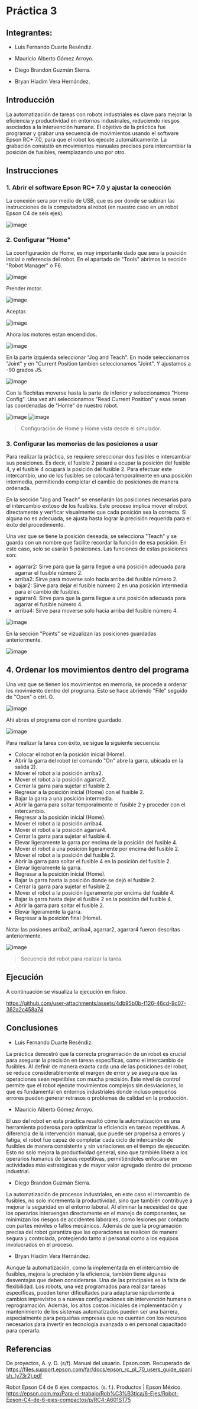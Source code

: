 # Práctica 3
## Integrantes:
- Luis Fernando Duarte Reséndiz.
  
-  Mauricio Alberto Gómez Arroyo.

- Diego Brandon Guzmán Sierra.

- Bryan Hiadim Vera Hernández.

## Introducción
La automatización de tareas con robots industriales es clave para mejorar la eficiencia y productividad en entornos industriales, reduciendo riesgos asociados a la intervención humana. El objetivo de la práctica fue programar y grabar una secuencia de movimientos usando el software Epson RC+ 7.0, para que el robot los ejecute automáticamente. La grabación consistió en movimientos manuales precisos para intercambiar la posición de fusibles, reemplazando uno por otro.

## Instrucciones

### 1. Abrir el software Epson RC+ 7.0 y ajustar la conección
La conexión sera por medio de USB, que es por donde se subiran las instrucciones de la computadora al robot (en nuestro caso en un robot Epson C4 de seis ejes).

![image](https://github.com/user-attachments/assets/f53d896d-24dd-4f9a-ae4d-27dc472d6d49)

### 2. Configurar "Home"
La coonfiguración de Home, es muy importante dado que sera la posición inicial o referencia del robot.
En el apartado de "Tools" abrimos la sección "Robot Manager" o F6.

![image](https://github.com/user-attachments/assets/585e909d-afd5-44ec-b4f8-08314f148fc2)

Prender motor.

![image](https://github.com/user-attachments/assets/6a2e023b-4fb1-481c-8db6-7b38baa8caf3)

Aceptar.

![image](https://github.com/user-attachments/assets/8e7a5a4d-1b9d-43f9-8170-1eb4cef97543)

Ahora los motores estan encendidos.

![image](https://github.com/user-attachments/assets/89c0fe3d-9592-4796-82b7-368883d4db83)

En la parte izquierda seleccionar "Jog and Teach". En mode seleccionamos "Joint" y en "Current Position tambien seleccionamos "Joint". Y ajustamos a -90 grados J5.

![image](https://github.com/user-attachments/assets/73901d3e-28ae-49ee-a17a-7aa374ddf8ec)

Con la flechitas moverse hasta la parte de inferior y seleccionamos "Home Config". Una vez ahi seleccionamos "Read Current Position" y esas seran las coordenadas de "Home" de nuestro robot.

![image](https://github.com/user-attachments/assets/584e51b8-842f-4afe-8b36-6bc8df34c799) ![image](https://github.com/user-attachments/assets/db26a1fa-4434-4978-866b-32fd8c103428)
> Configuración de Home y Home vista desde el simulador.


### 3. Configurar las memorias de las posiciones a usar
Para realizar la práctica, se requiere seleccionar dos fusibles e intercambiar sus posiciones. Es decir, el fusible 2 pasará a ocupar la posición del fusible 4, y el fusible 4 ocupará la posición del fusible 2. Para efectuar este intercambio, uno de los fusibles se colocará temporalmente en una posición intermedia, permitiendo completar el cambio de posiciones de manera ordenada.

En la sección "Jog and Teach" se enseñarán las posiciones necesarias para el intercambio exitoso de los fusibles. Este proceso implica mover el robot directamente y verificar visualmente que cada posición sea la correcta. Si alguna no es adecuada, se ajusta hasta lograr la precisión requerida para el éxito del procedimiento.

Una vez que se tiene la posición deseada, se selecciona "Teach" y se guarda con un nombre que facilite recordar la función de esa posición. En este caso, solo se usarán 5 posiciones. Las funciones de estas posiciones son:

- agarrar2: Sirve para que la garra llegue a una posición adecuada para agarrar el fusible número 2.
- arriba2: Sirve para moverse solo hacia arriba del fusible número 2.
- bajar2: Sirve para dejar el fusible número 2 en una posición intermedia para el cambio de fusibles.
- agarrar4: Sirve para que la garra llegue a una posición adecuada para agarrar el fusible número 4.
- arriba4: Sirve para moverse solo hacia arriba del fusible número 4.

![image](https://github.com/user-attachments/assets/5588dbe3-0f07-48d0-aa6e-c0da3f271a95)

En la sección "Points" se vizualizan las posiciones guardadas anteriormente.

![image](https://github.com/user-attachments/assets/4fcf5525-dea7-4351-8e31-b864ab991d86)

## 4. Ordenar los movimientos dentro del programa
Una vez que se tienen los movimientos en memoria, se procede a ordenar los movimiento dentro del programa. Esto se hace abriendo "File" seguido de "Open" o ctrl. O.

![image](https://github.com/user-attachments/assets/76b2f4f9-4fd6-41ac-a707-843e1994e08d)

Ahí abres el programa con el nombre guardado.

![image](https://github.com/user-attachments/assets/3986b667-85de-49bf-98ac-ee56e9ac1dc2)

Para realizar la tarea con éxito, se sigue la siguiente secuencia:

- Colocar el robot en la posición inicial (Home).
- Abrir la garra del robot (el comando "On" abre la garra, ubicada en la salida 2).
- Mover el robot a la posición arriba2.
- Mover el robot a la posición agarrar2.
- Cerrar la garra para sujetar el fusible 2.
- Regresar a la posición inicial (Home) con el fusible 2.
- Bajar la garra a una posición intermedia.
- Abrir la garra para soltar temporalmente el fusible 2 y proceder con el intercambio.
- Regresar a la posición inicial (Home).
- Mover el robot a la posición arriba4.
- Mover el robot a la posición agarrar4.
- Cerrar la garra para sujetar el fusible 4.
- Elevar ligeramente la garra por encima de la posición del fusible 4.
- Mover el robot a una posición ligeramente por encima del fusible 2.
- Mover el robot a la posición del fusible 2.
- Abrir la garra para soltar el fusible 4 en la posición del fusible 2.
- Elevar ligeramente la garra.
- Regresar a la posición inicial (Home).
- Bajar la garra hasta la posición donde se dejó el fusible 2.
- Cerrar la garra para sujetar el fusible 2.
- Mover el robot a la posición ligeramente por encima del fusible 4.
- Bajar la garra hasta dejar el fusible 2 en la posición del fusible 4.
- Abrir la garra para soltar el fusible 2.
- Elevar ligeramente la garra.
- Regresar a la posición final (Home).

Nota: las posiones arriba2, arriba4, agarrar2, agarrar4 fueron descritas anteriormente.

![image](https://github.com/user-attachments/assets/d80af8e1-5e1a-409b-ad82-84c43e55e82e)
> Secuencia del robot para realizar la tarea.

## Ejecución
A continuación se visualiza la ejecución en físico.



https://github.com/user-attachments/assets/4db95b0b-f126-46cd-9c07-362a2c458a74



## Conclusiones
- Luis Fernando Duarte Reséndiz.
  
La práctica demostró que la correcta programación de un robot es crucial para asegurar la precisión en tareas específicas, como el intercambio de fusibles. Al definir de manera exacta cada una de las posiciones del robot, se reduce considerablemente el margen de error y se asegura que las operaciones sean repetibles con mucha precisión. Este nivel de control permite que el robot ejecute movimientos complejos sin desviaciones, lo que es fundamental en entornos industriales donde incluso pequeños errores pueden generar retrasos o problemas de calidad en la producción.
  
-  Mauricio Alberto Gómez Arroyo.

El uso del robot en esta práctica resaltó cómo la automatización es una herramienta poderosa para optimizar la eficiencia en tareas repetitivas. A diferencia de la intervención manual, que puede ser propensa a errores y fatiga, el robot fue capaz de completar cada ciclo de intercambio de fusibles de manera consistente y sin variaciones en el tiempo de ejecución. Esto no solo mejora la productividad general, sino que también libera a los operarios humanos de tareas repetitivas, permitiéndoles enfocarse en actividades más estratégicas y de mayor valor agregado dentro del proceso industrial.

- Diego Brandon Guzmán Sierra.

La automatización de procesos industriales, en este caso el intercambio de fusibles, no solo incrementa la productividad, sino que también contribuye a mejorar la seguridad en el entorno laboral. Al eliminar la necesidad de que los operarios intervengan directamente en el manejo de componentes, se minimizan los riesgos de accidentes laborales, como lesiones por contacto con partes móviles o fallos mecánicos. Además de que la programación precisa del robot garantiza que las operaciones se realicen de manera segura y controlada, protegiendo tanto al personal como a los equipos involucrados en el proceso.

- Bryan Hiadim Vera Hernández.

Aunque la automatización, como la implementada en el intercambio de fusibles, mejora la precisión y la eficiencia, también tiene algunas desventajas que deben considerarse. Una de las principales es la falta de flexibilidad. Los robots, una vez programados para realizar tareas específicas, pueden tener dificultades para adaptarse rápidamente a cambios imprevistos o a nuevas configuraciones sin intervención humana o reprogramación. Además, los altos costos iniciales de implementación y mantenimiento de los sistemas automatizados pueden ser una barrera, especialmente para pequeñas empresas que no cuentan con los recursos necesarios para invertir en tecnología avanzada o en personal capacitado para operarla.

## Referencias

De proyectos, A. y. D. (s/f). Manual del usuario. Epson.com. Recuperado de https://files.support.epson.com/far/docs/epson_rc_pl_70_users_guide_spanish_(v73r2).pdf

Robot Epson C4 de 6 ejes compactos. (s. f.). Productos | Epson México. https://epson.com.mx/Para-el-trabajo/Rob%C3%B3tica/6-Ejes/Robot-Epson-C4-de-6-ejes-compactos/p/RC4-A601ST75
